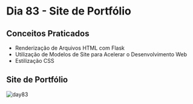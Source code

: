 # Dia 83 - Site de Portfólio

## Conceitos Praticados

* Renderização de Arquivos HTML com Flask
* Utilização de Modelos de Site para Acelerar o Desenvolvimento Web
* Estilização CSS

## Site de Portfólio

![day83](https://github.com/EmersonPenelli/100-days-of-code-with-python/blob/main/gifs/portfolio_website.gif)


